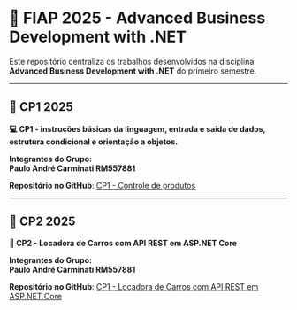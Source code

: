 # 🚀 FIAP 2025 - Advanced Business Development with .NET

Este repositório centraliza os trabalhos desenvolvidos na disciplina **Advanced Business Development with .NET** do primeiro semestre.

---

## 🎯 CP1 2025

**💻 CP1 - instruções básicas da linguagem, entrada e saída de dados, estrutura condicional e orientação a objetos.**

**Integrantes do Grupo:**  
**Paulo André Carminati RM557881**  


**Repositório no GitHub**: [CP1 - Controle de produtos](https://github.com/carmipa/Advanced_Business_Development_with.NET_CP_1SEM/tree/main/cp1)

---

## 🎯 CP2 2025

**🚗 CP2 - Locadora de Carros com API REST em ASP.NET Core**

**Integrantes do Grupo:**  
**Paulo André Carminati RM557881**  


**Repositório no GitHub**: [CP1 - Locadora de Carros com API REST em ASP.NET Core](https://github.com/carmipa/Advanced_Business_Development_with.NET_CP_1SEM/tree/main/cp2)
